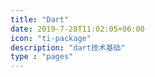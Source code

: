 ```yaml
---
title: "Dart"
date: 2019-7-28T11:02:05+06:00
icon: "ti-package"
description: "dart技术基础"
type : "pages"
---
```

